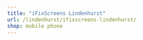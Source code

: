 ```yaml
---
title: "iFixScreens Lindenhurst"
url: /lindenhurst/ifixscreens-lindenhurst/
shop: mobile phone
---
```

